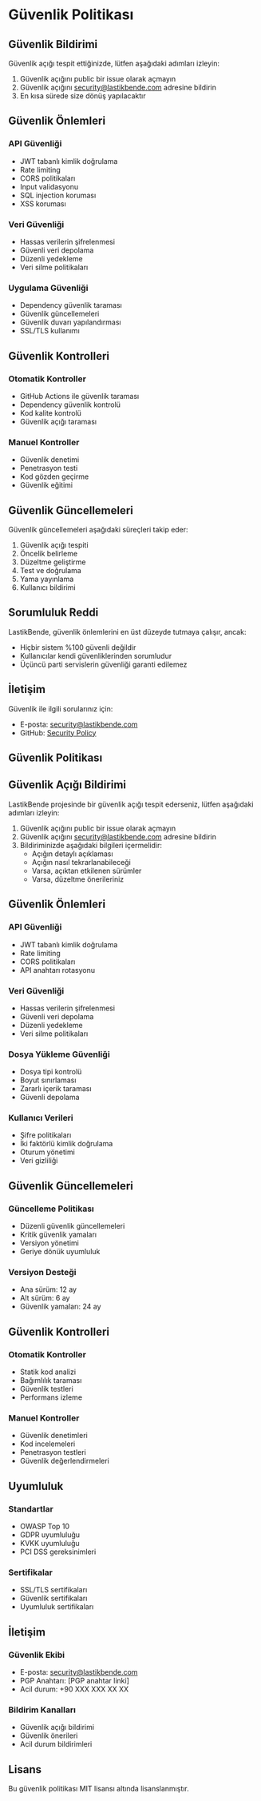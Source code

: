 # Güvenlik Politikası

## Güvenlik Bildirimi

Güvenlik açığı tespit ettiğinizde, lütfen aşağıdaki adımları izleyin:

1. Güvenlik açığını public bir issue olarak açmayın
2. Güvenlik açığını security@lastikbende.com adresine bildirin
3. En kısa sürede size dönüş yapılacaktır

## Güvenlik Önlemleri

### API Güvenliği
- JWT tabanlı kimlik doğrulama
- Rate limiting
- CORS politikaları
- Input validasyonu
- SQL injection koruması
- XSS koruması

### Veri Güvenliği
- Hassas verilerin şifrelenmesi
- Güvenli veri depolama
- Düzenli yedekleme
- Veri silme politikaları

### Uygulama Güvenliği
- Dependency güvenlik taraması
- Güvenlik güncellemeleri
- Güvenlik duvarı yapılandırması
- SSL/TLS kullanımı

## Güvenlik Kontrolleri

### Otomatik Kontroller
- GitHub Actions ile güvenlik taraması
- Dependency güvenlik kontrolü
- Kod kalite kontrolü
- Güvenlik açığı taraması

### Manuel Kontroller
- Güvenlik denetimi
- Penetrasyon testi
- Kod gözden geçirme
- Güvenlik eğitimi

## Güvenlik Güncellemeleri

Güvenlik güncellemeleri aşağıdaki süreçleri takip eder:

1. Güvenlik açığı tespiti
2. Öncelik belirleme
3. Düzeltme geliştirme
4. Test ve doğrulama
5. Yama yayınlama
6. Kullanıcı bildirimi

## Sorumluluk Reddi

LastikBende, güvenlik önlemlerini en üst düzeyde tutmaya çalışır, ancak:

- Hiçbir sistem %100 güvenli değildir
- Kullanıcılar kendi güvenliklerinden sorumludur
- Üçüncü parti servislerin güvenliği garanti edilemez

## İletişim

Güvenlik ile ilgili sorularınız için:
- E-posta: security@lastikbende.com
- GitHub: [Security Policy](https://github.com/your-username/lastikbende/security/policy)

## Güvenlik Politikası

## Güvenlik Açığı Bildirimi

LastikBende projesinde bir güvenlik açığı tespit ederseniz, lütfen aşağıdaki adımları izleyin:

1. Güvenlik açığını public bir issue olarak açmayın
2. Güvenlik açığını security@lastikbende.com adresine bildirin
3. Bildiriminizde aşağıdaki bilgileri içermelidir:
   - Açığın detaylı açıklaması
   - Açığın nasıl tekrarlanabileceği
   - Varsa, açıktan etkilenen sürümler
   - Varsa, düzeltme önerileriniz

## Güvenlik Önlemleri

### API Güvenliği
- JWT tabanlı kimlik doğrulama
- Rate limiting
- CORS politikaları
- API anahtarı rotasyonu

### Veri Güvenliği
- Hassas verilerin şifrelenmesi
- Güvenli veri depolama
- Düzenli yedekleme
- Veri silme politikaları

### Dosya Yükleme Güvenliği
- Dosya tipi kontrolü
- Boyut sınırlaması
- Zararlı içerik taraması
- Güvenli depolama

### Kullanıcı Verileri
- Şifre politikaları
- İki faktörlü kimlik doğrulama
- Oturum yönetimi
- Veri gizliliği

## Güvenlik Güncellemeleri

### Güncelleme Politikası
- Düzenli güvenlik güncellemeleri
- Kritik güvenlik yamaları
- Versiyon yönetimi
- Geriye dönük uyumluluk

### Versiyon Desteği
- Ana sürüm: 12 ay
- Alt sürüm: 6 ay
- Güvenlik yamaları: 24 ay

## Güvenlik Kontrolleri

### Otomatik Kontroller
- Statik kod analizi
- Bağımlılık taraması
- Güvenlik testleri
- Performans izleme

### Manuel Kontroller
- Güvenlik denetimleri
- Kod incelemeleri
- Penetrasyon testleri
- Güvenlik değerlendirmeleri

## Uyumluluk

### Standartlar
- OWASP Top 10
- GDPR uyumluluğu
- KVKK uyumluluğu
- PCI DSS gereksinimleri

### Sertifikalar
- SSL/TLS sertifikaları
- Güvenlik sertifikaları
- Uyumluluk sertifikaları

## İletişim

### Güvenlik Ekibi
- E-posta: security@lastikbende.com
- PGP Anahtarı: [PGP anahtar linki]
- Acil durum: +90 XXX XXX XX XX

### Bildirim Kanalları
- Güvenlik açığı bildirimi
- Güvenlik önerileri
- Acil durum bildirimleri

## Lisans

Bu güvenlik politikası MIT lisansı altında lisanslanmıştır. 